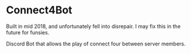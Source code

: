 # Connect4Bot
Built in mid 2018, and unfortunately fell into disrepair.
I may fix this in the future for funsies.

Discord Bot that allows the play of connect four between server members.

